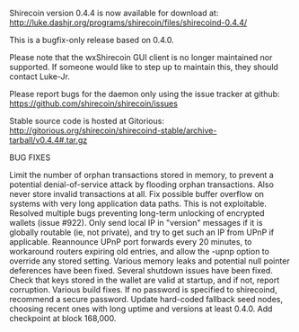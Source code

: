 Shirecoin version 0.4.4 is now available for download at:
http://luke.dashjr.org/programs/shirecoin/files/shirecoind-0.4.4/

This is a bugfix-only release based on 0.4.0.

Please note that the wxShirecoin GUI client is no longer maintained nor supported. If someone would like to step up to maintain this, they should contact Luke-Jr.

Please report bugs for the daemon only using the issue tracker at github:
https://github.com/shirecoin/shirecoin/issues

Stable source code is hosted at Gitorious:
http://gitorious.org/shirecoin/shirecoind-stable/archive-tarball/v0.4.4#.tar.gz

BUG FIXES

Limit the number of orphan transactions stored in memory, to prevent a potential denial-of-service attack by flooding orphan transactions. Also never store invalid transactions at all.
Fix possible buffer overflow on systems with very long application data paths. This is not exploitable.
Resolved multiple bugs preventing long-term unlocking of encrypted wallets (issue #922).
Only send local IP in "version" messages if it is globally routable (ie, not private), and try to get such an IP from UPnP if applicable.
Reannounce UPnP port forwards every 20 minutes, to workaround routers expiring old entries, and allow the -upnp option to override any stored setting.
Various memory leaks and potential null pointer deferences have been
fixed.
Several shutdown issues have been fixed.
Check that keys stored in the wallet are valid at startup, and if not,
report corruption.
Various build fixes.
If no password is specified to shirecoind, recommend a secure password.
Update hard-coded fallback seed nodes, choosing recent ones with long uptime and versions at least 0.4.0.
Add checkpoint at block 168,000.

